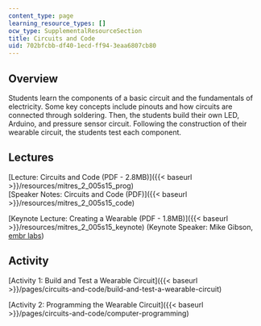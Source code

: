 ```yaml
---
content_type: page
learning_resource_types: []
ocw_type: SupplementalResourceSection
title: Circuits and Code
uid: 702bfcbb-df40-1ecd-ff94-3eaa6807cb80
---
```


Overview
--------

Students learn the components of a basic circuit and the fundamentals of electricity. Some key concepts include pinouts and how circuits are connected through soldering. Then, the students build their own LED, Arduino, and pressure sensor circuit. Following the construction of their wearable circuit, the students test each component.

Lectures
--------

[Lecture: Circuits and Code (PDF - 2.8MB)]({{< baseurl >}}/resources/mitres_2_005s15_prog)  
[Speaker Notes: Circuits and Code (PDF)]({{< baseurl >}}/resources/mitres_2_005s15_code)

[Keynote Lecture: Creating a Wearable (PDF - 1.8MB)]({{< baseurl >}}/resources/mitres_2_005s15_keynote) (Keynote Speaker: Mike Gibson, [embr labs](http://www.embrlabs.com/))

Activity
--------

[Activity 1: Build and Test a Wearable Circuit]({{< baseurl >}}/pages/circuits-and-code/build-and-test-a-wearable-circuit)

[Activity 2: Programming the Wearable Circuit]({{< baseurl >}}/pages/circuits-and-code/computer-programming)